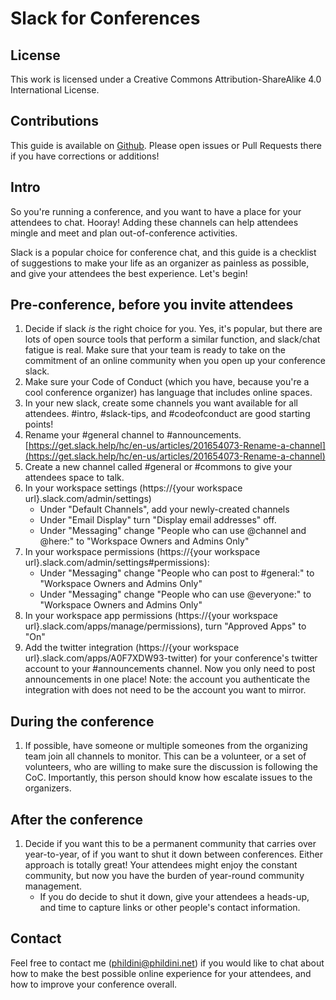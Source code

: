 # Slack for Conferences

## License
This work is licensed under a Creative Commons Attribution-ShareAlike 4.0 International License.

## Contributions
This guide is available on [Github](https://github.com/phildini/slack-for-conferences). Please open issues or Pull Requests there if you have corrections or additions!

## Intro
So you're running a conference, and you want to have a place for your attendees to chat. Hooray! Adding these channels can help attendees mingle and meet and plan out-of-conference activities.

Slack is a popular choice for conference chat, and this guide is a checklist of suggestions to make your life as an organizer as painless as possible, and give your attendees the best experience. Let's begin!

## Pre-conference, before you invite attendees
1. Decide if slack _is_ the right choice for you. Yes, it's popular, but there are lots of open source tools that perform a similar function, and slack/chat fatigue is real. Make sure that your team is ready to take on the commitment of an online community when you open up your conference slack.
1. Make sure your Code of Conduct (which you have, because you're a cool conference organizer) has language that includes online spaces.
1. In your new slack, create some channels you want available for all attendees. #intro, #slack-tips, and #codeofconduct are good starting points!
1. Rename your #general channel to #announcements. [https://get.slack.help/hc/en-us/articles/201654073-Rename-a-channel](https://get.slack.help/hc/en-us/articles/201654073-Rename-a-channel)
1. Create a new channel called #general or #commons to give your attendees space to talk.
1. In your workspace settings (https://{your workspace url}.slack.com/admin/settings)
    * Under "Default Channels", add your newly-created channels
    * Under "Email Display" turn "Display email addresses" off.
    * Under "Messaging" change "People who can use @channel and @here:" to "Workspace Owners and Admins Only"
1. In your workspace permissions (https://{your workspace url}.slack.com/admin/settings#permissions):
    * Under "Messaging" change "People who can post to #general:" to "Workspace Owners and Admins Only"
    * Under "Messaging" change "People who can use @everyone:" to "Workspace Owners and Admins Only"
1. In your workspace app permissions (https://{your workspace url}.slack.com/apps/manage/permissions), turn "Approved Apps" to "On"
1. Add the twitter integration (https://{your workspace url}.slack.com/apps/A0F7XDW93-twitter) for your conference's twitter account to your #announcements channel. Now you only need to post announcements in one place! Note: the account you authenticate the integration with does not need to be the account you want to mirror.

## During the conference
1. If possible, have someone or multiple someones from the organizing team join all channels to monitor. This can be a volunteer, or a set of volunteers, who are willing to make sure the discussion is following the CoC. Importantly, this person should know how escalate issues to the organizers.

## After the conference
1. Decide if you want this to be a permanent community that carries over year-to-year, of if you want to shut it down between conferences. Either approach is totally great! Your attendees might enjoy the constant community, but now you have the burden of year-round community management.
    * If you do decide to shut it down, give your attendees a heads-up, and time to capture links or other people's contact information.

## Contact
Feel free to contact me (phildini@phildini.net) if you would like to chat about how to make the best possible online experience for your attendees, and how to improve your conference overall.
